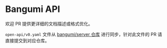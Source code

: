 # Bangumi API

欢迎 PR 提供更详细的文档描述或格式优化。

`open-api/v0.yaml` 文件从 [bangumi/server 仓库](https://github.com/bangumi/server/blob/master/openapi/v0.yaml) 进行同步，针对此文件的 PR 请直接提交到对应仓库。
